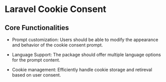 # Laravel Cookie Consent

## Core Functionalities

- Prompt customization: Users should be able to modify the appearance and behavior of the cookie consent prompt.

- Language Support: The package should offer multiple language options for the prompt content.

- Cookie management: Efficiently handle cookie storage and retireval based on user consent.
